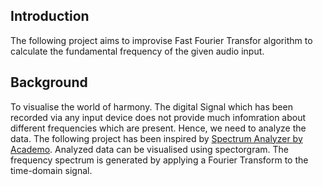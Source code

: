 ## Introduction
The following project aims to improvise Fast Fourier Transfor algorithm to calculate the fundamental frequency of the given audio input. 

## Background
To visualise the world of harmony.
The digital Signal which has been recorded via any input device does not provide much infomration about different frequencies which are present.
Hence, we need to analyze the data.
The following project has been inspired by [Spectrum Analyzer by Academo](https://academo.org/demos/spectrum-analyzer/).
Analyzed data can be visualised using spectorgram. The frequency spectrum is generated by applying a Fourier Transform to the time-domain signal.
